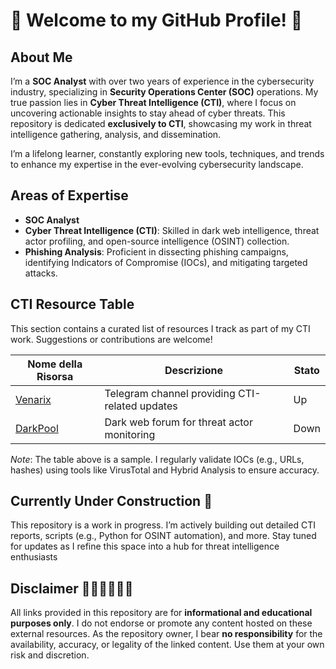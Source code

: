 # 🦅 Welcome to my GitHub Profile! 🦅

## About Me
I’m a **SOC Analyst** with over two years of experience in the cybersecurity industry, specializing in **Security Operations Center (SOC)** operations. My true passion lies in **Cyber Threat Intelligence (CTI)**, where I focus on uncovering actionable insights to stay ahead of cyber threats. This repository is dedicated **exclusively to CTI**, showcasing my work in threat intelligence gathering, analysis, and dissemination.

I’m a lifelong learner, constantly exploring new tools, techniques, and trends to enhance my expertise in the ever-evolving cybersecurity landscape.

## Areas of Expertise
- **SOC Analyst**
- **Cyber Threat Intelligence (CTI)**: Skilled in dark web intelligence, threat actor profiling, and open-source intelligence (OSINT) collection.
- **Phishing Analysis**: Proficient in dissecting phishing campaigns, identifying Indicators of Compromise (IOCs), and mitigating targeted attacks.

## CTI Resource Table
This section contains a curated list of resources I track as part of my CTI work. Suggestions or contributions are welcome!

| Nome della Risorsa          | Descrizione                                      | Stato |
|-----------------------------|--------------------------------------------------|-------|
| [Venarix](https://t.me/venarix) | Telegram channel providing CTI-related updates | Up    |
| [DarkPool](https://darkpool.example.com) | Dark web forum for threat actor monitoring     | Down  |

*Note*: The table above is a sample. I regularly validate IOCs (e.g., URLs, hashes) using tools like VirusTotal and Hybrid Analysis to ensure accuracy.

## Currently Under Construction 🚧
This repository is a work in progress. I’m actively building out detailed CTI reports, scripts (e.g., Python for OSINT automation), and more. Stay tuned for updates as I refine this space into a hub for threat intelligence enthusiasts

## Disclaimer 🛑🛑🛑🛑🛑🛑
All links provided in this repository are for **informational and educational purposes only**. I do not endorse or promote any content hosted on these external resources. As the repository owner, I bear **no responsibility** for the availability, accuracy, or legality of the linked content. Use them at your own risk and discretion.
